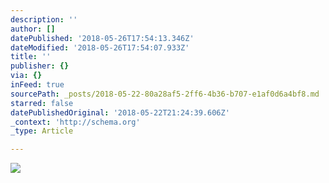 ```yaml
---
description: ''
author: []
datePublished: '2018-05-26T17:54:13.346Z'
dateModified: '2018-05-26T17:54:07.933Z'
title: ''
publisher: {}
via: {}
inFeed: true
sourcePath: _posts/2018-05-22-80a28af5-2ff6-4b36-b707-e1af0d6a4bf8.md
starred: false
datePublishedOriginal: '2018-05-22T21:24:39.606Z'
_context: 'http://schema.org'
_type: Article

---
```

![](https://the-grid-user-content.s3-us-west-2.amazonaws.com/7f8dd486-fb50-4f95-ac05-2de9cdebb349.jpg)